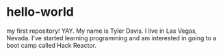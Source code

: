 hello-world
===========

my first repository! YAY. My name is Tyler Davis. I live in Las Vegas, Nevada. I've started learning programming and am interested in going to a boot camp called Hack Reactor.
